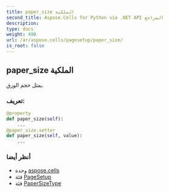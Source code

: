 ```yaml
---
title: paper_size الملكية
second_title: Aspose.Cells for Python via .NET API المراجع
description:
type: docs
weight: 490
url: /ar/aspose.cells/pagesetup/paper_size/
is_root: false
---
```

##  paper_size الملكية

يمثل حجم الورق.
###  تعريف:
```python
@property
def paper_size(self):
    ...
@paper_size.setter
def paper_size(self, value):
    ...
```

###  أنظر أيضا
* وحدة [aspose.cells](../../)
* فئة [PageSetup](/cells/python-net/ar/aspose.cells/pagesetup)
* فئة [PaperSizeType](/cells/python-net/ar/aspose.cells/papersizetype)
